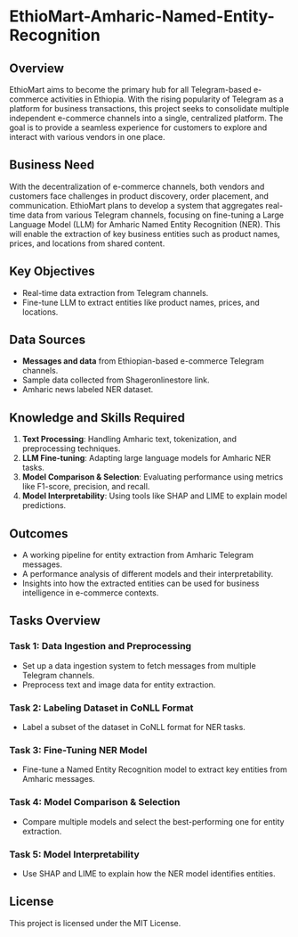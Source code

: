# EthioMart-Amharic-Named-Entity-Recognition

## Overview

EthioMart aims to become the primary hub for all Telegram-based e-commerce activities in Ethiopia. With the rising popularity of Telegram as a platform for business transactions, this project seeks to consolidate multiple independent e-commerce channels into a single, centralized platform. The goal is to provide a seamless experience for customers to explore and interact with various vendors in one place.

## Business Need

With the decentralization of e-commerce channels, both vendors and customers face challenges in product discovery, order placement, and communication. EthioMart plans to develop a system that aggregates real-time data from various Telegram channels, focusing on fine-tuning a Large Language Model (LLM) for Amharic Named Entity Recognition (NER). This will enable the extraction of key business entities such as product names, prices, and locations from shared content.

## Key Objectives

- Real-time data extraction from Telegram channels.
- Fine-tune LLM to extract entities like product names, prices, and locations.

## Data Sources

- **Messages and data** from Ethiopian-based e-commerce Telegram channels.
- Sample data collected from Shageronlinestore link.
- Amharic news labeled NER dataset.

## Knowledge and Skills Required

1. **Text Processing**: Handling Amharic text, tokenization, and preprocessing techniques.
2. **LLM Fine-tuning**: Adapting large language models for Amharic NER tasks.
3. **Model Comparison & Selection**: Evaluating performance using metrics like F1-score, precision, and recall.
4. **Model Interpretability**: Using tools like SHAP and LIME to explain model predictions.

## Outcomes

- A working pipeline for entity extraction from Amharic Telegram messages.
- A performance analysis of different models and their interpretability.
- Insights into how the extracted entities can be used for business intelligence in e-commerce contexts.

## Tasks Overview

### Task 1: Data Ingestion and Preprocessing

- Set up a data ingestion system to fetch messages from multiple Telegram channels.
- Preprocess text and image data for entity extraction.

### Task 2: Labeling Dataset in CoNLL Format

- Label a subset of the dataset in CoNLL format for NER tasks.

### Task 3: Fine-Tuning NER Model

- Fine-tune a Named Entity Recognition model to extract key entities from Amharic messages.

### Task 4: Model Comparison & Selection

- Compare multiple models and select the best-performing one for entity extraction.

### Task 5: Model Interpretability

- Use SHAP and LIME to explain how the NER model identifies entities.


## License

This project is licensed under the MIT License.
